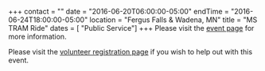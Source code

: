 +++
contact = ""
date = "2016-06-20T06:00:00-05:00"
endTime = "2016-06-24T18:00:00-05:00"
location = "Fergus Falls & Wadena, MN"
title = "MS TRAM Ride"
dates = [ "Public Service"]
+++
Please visit the [event page](http://main.nationalmssociety.org/site/TR/Bike/MNMBikeEvents?pg=entry&fr_id=27184) for more information.

Please visit the [volunteer registration page](http://main.nationalmssociety.org/site/TR?fr_id=27184&pg=informational&sid=13251) if you wish to help out with this event.
